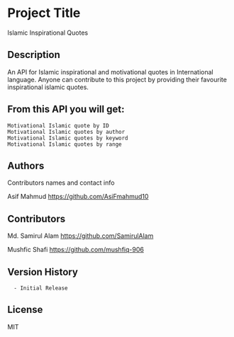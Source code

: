 # Project Title

Islamic Inspirational Quotes <API/>

## Description

An API for Islamic inspirational and motivational quotes in International language.
Anyone can contribute to this project by providing their favourite inspirational islamic quotes.

## From this API you will get:

    Motivational Islamic quote by ID
    Motivational Islamic quotes by author
    Motivational Islamic quotes by keyword
    Motivational Islamic quotes by range

## Authors

Contributors names and contact info

Asif Mahmud
https://github.com/AsiFmahmud10

## Contributors

Md. Samirul Alam
https://github.com/SamirulAlam

Mushfic Shafi
https://github.com/mushfiq-906

## Version History

      - Initial Release

## License

MIT
